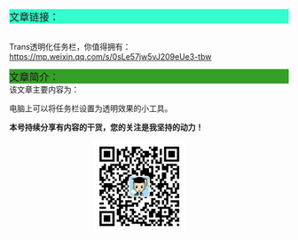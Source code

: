 <div style="background-color:#33ffcc;font-size:18px">文章链接：</div>

<br/>Trans透明化任务栏，你值得拥有：<a href="https://mp.weixin.qq.com/s/0sLe57jw5vJ209eUe3-tbw" target="_blank" >https://mp.weixin.qq.com/s/0sLe57jw5vJ209eUe3-tbw</a>



<div style="background-color:RGB(52,160,40);font-size:18px">文章简介：</div>
该文章主要内容为：

电脑上可以将任务栏设置为透明效果的小工具。

**本号持续分享有内容的干货，您的关注是我坚持的动力！**

<img src="./_assets/clip_image002.jpg" style="width:33%;margin-left:30%" />